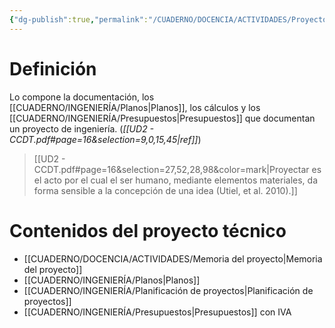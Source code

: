 ```yaml
---
{"dg-publish":true,"permalink":"/CUADERNO/DOCENCIA/ACTIVIDADES/Proyecto técnico/"}
---
```


# Definición
Lo compone la documentación, los [[CUADERNO/INGENIERÍA/Planos\|Planos]], los cálculos y los [[CUADERNO/INGENIERÍA/Presupuestos\|Presupuestos]] que documentan un proyecto de ingeniería.
(*[[UD2 - CCDT.pdf#page=16&selection=9,0,15,45|ref]]*)


> [[UD2 - CCDT.pdf#page=16&selection=27,52,28,98&color=mark|Proyectar es el acto por el cual el ser humano, mediante elementos materiales, da forma sensible a la concepción de una idea (Utiel, et al. 2010).]]

# Contenidos del proyecto técnico

- [[CUADERNO/DOCENCIA/ACTIVIDADES/Memoria del proyecto\|Memoria del proyecto]]
- [[CUADERNO/INGENIERÍA/Planos\|Planos]]
- [[CUADERNO/INGENIERÍA/Planificación de proyectos\|Planificación de proyectos]]
- [[CUADERNO/INGENIERÍA/Presupuestos\|Presupuestos]] con IVA